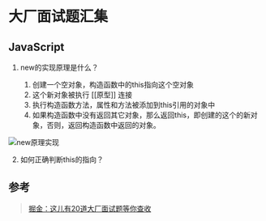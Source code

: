 # 大厂面试题汇集

## JavaScript

1. new的实现原理是什么？
	
	1. 创建一个空对象，构造函数中的this指向这个空对象
	2. 这个新对象被执行 [[原型]] 连接
	3. 执行构造函数方法，属性和方法被添加到this引用的对象中
	4. 如果构造函数中没有返回其它对象，那么返回this，即创建的这个的新对象，否则，返回构造函数中返回的对象。

![new原理实现](../../../images/面试/new实现原理.png)

2. 如何正确判断this的指向？






## 参考

> [掘金：这儿有20道大厂面试题等你查收](https://juejin.im/post/5d124a12f265da1b9163a28d)


